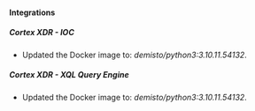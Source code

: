 #### Integrations
##### Cortex XDR - IOC
- Updated the Docker image to: *demisto/python3:3.10.11.54132*.
##### Cortex XDR - XQL Query Engine
- Updated the Docker image to: *demisto/python3:3.10.11.54132*.

